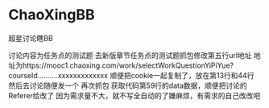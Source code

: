 # ChaoXingBB
超星讨论瞎BB

讨论内容为任务点的测试题
去新版章节任务点的测试题抓包修改第五行url地址
地址为https://mooc1.chaoxing.com/work/selectWorkQuestionYiPiYue?courseId..........xxxxxxxxxxxxx
顺便把cookie一起复制了，放在第13行和44行
然后去讨论随便发一个 再次抓包 获取代码第59行的data数据，顺便把讨论的Referer给改了
因为需求量不大，就不写全自动的了嫌麻烦，有需求的自己改改吧
